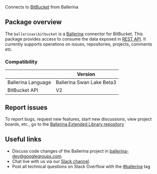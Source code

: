 Connects to [BitBucket](https://developer.atlassian.com/bitbucket/api/2/reference/) from Ballerina
## Package overview
The `ballerinax\bitbucket` is a [Ballerina](https://ballerina.io/) connector for BitBucket.
This package provides access to consume the data exposed in [REST API](https://developer.atlassian.com/bitbucket/api/2/reference/resource/). It currently supports operations on issues, repositories, projects, comments etc.

### Compatibility
|                      | Version                   |
|----------------------|---------------------------|
| Ballerina Language   | Ballerina Swan Lake Beta3 |
| BitBucket API        | V2                        |

## Report issues
To report bugs, request new features, start new discussions, view project boards, etc., go to the [Ballerina Extended Library repository](https://github.com/ballerina-platform/ballerina-extended-library)

## Useful links
- Discuss code changes of the Ballerina project in [ballerina-dev@googlegroups.com](mailto:ballerina-dev@googlegroups.com).
- Chat live with us via our [Slack channel](https://ballerina.io/community/slack/).
- Post all technical questions on Stack Overflow with the [#ballerina](https://stackoverflow.com/questions/tagged/ballerina) tag
